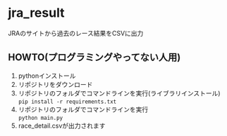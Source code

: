 # jra_result

JRAのサイトから過去のレース結果をCSVに出力

## HOWTO(プログラミングやってない人用)
1. pythonインストール
2. リポジトリをダウンロード
3. リポジトリのフォルダでコマンドラインを実行(ライブラリインストール)  
    `pip install -r requirements.txt`
4. リポジトリのフォルダでコマンドラインを実行  
    `python main.py`
5. race_detail.csvが出力されます
